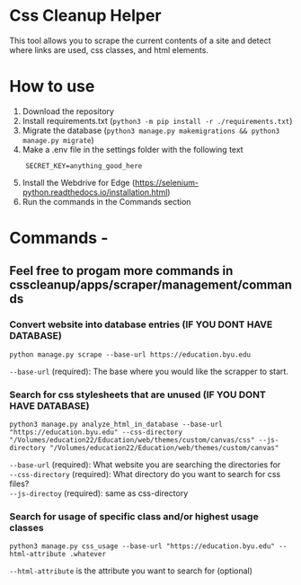 
# Css Cleanup Helper
This tool allows you to scrape the current contents of a site and detect where links are used, css classes, and html elements.

# How to use
1. Download the repository
2. Install requirements.txt (`python3 -m pip install -r ./requirements.txt`)
3. Migrate the database (`python3 manage.py makemigrations && python3 manage.py migrate`)
4. Make a .env file in the settings folder with the following text
```
    SECRET_KEY=anything_good_here
```
5. Install the Webdrive for Edge (https://selenium-python.readthedocs.io/installation.html)
6. Run the commands in the Commands section

# Commands -
## Feel free to progam more commands in csscleanup/apps/scraper/management/commands
### Convert website into database entries (IF YOU DONT HAVE DATABASE)

`python manage.py scrape --base-url https://education.byu.edu`  
  
`--base-url` (required): The base where you would like the scrapper to start.

### Search for css stylesheets that are unused (IF YOU DONT HAVE DATABASE)

`python3 manage.py analyze_html_in_database --base-url "https://education.byu.edu" --css-directory "/Volumes/education22/Education/web/themes/custom/canvas/css" --js-directory "/Volumes/education22/Education/web/themes/custom/canvas"`

`--base-url` (required): What website you are searching the directories for  
`--css-directory` (required): What directory do you want to search for css files?  
`--js-directoy` (required): same as css-directory

### Search for usage of specific class and/or highest usage classes

`python3 manage.py css_usage --base-url "https://education.byu.edu" --html-attribute .whatever`  
  
`--html-attribute` is the attribute you want to search for (optional)
